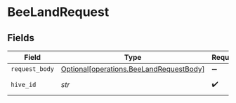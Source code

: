 # BeeLandRequest


## Fields

| Field                                                                                    | Type                                                                                     | Required                                                                                 | Description                                                                              | Example                                                                                  |
| ---------------------------------------------------------------------------------------- | ---------------------------------------------------------------------------------------- | ---------------------------------------------------------------------------------------- | ---------------------------------------------------------------------------------------- | ---------------------------------------------------------------------------------------- |
| `request_body`                                                                           | [Optional[operations.BeeLandRequestBody]](../../models/operations/beelandrequestbody.md) | :heavy_minus_sign:                                                                       | N/A                                                                                      |                                                                                          |
| `hive_id`                                                                                | *str*                                                                                    | :heavy_check_mark:                                                                       | The UUID of the Hive                                                                     | HIVE12                                                                                   |